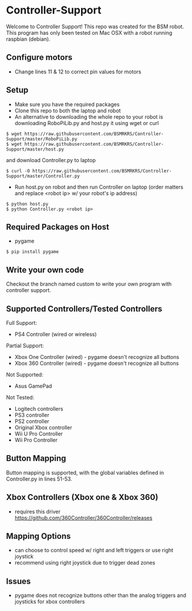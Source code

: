 # Controller-Support

Welcome to Controller Support! This repo was created for the BSM robot. This program has only been tested on Mac OSX with a robot running raspbian (debian).

## Configure motors

- Change lines 11 & 12 to correct pin values for motors

## Setup

- Make sure you have the required packages
- Clone this repo to both the laptop and robot
- An alternative to downloading the whole repo to your robot is downloading RoboPiLib.py and host.py it using wget or curl

```
$ wget https://raw.githubusercontent.com/BSMRKRS/Controller-Support/master/RoboPiLib.py
$ wget https://raw.githubusercontent.com/BSMRKRS/Controller-Support/master/host.py
```

and download Controller.py to laptop

```
$ curl -O https://raw.githubusercontent.com/BSMRKRS/Controller-Support/master/Controller.py
```

- Run host.py on robot and then run Controller on laptop (order matters and replace \<robot ip> w/ your robot's ip address)

```
$ python host.py
$ python Controller.py <robot ip>
```

## Required Packages on Host

- pygame
```
$ pip install pygame
```

## Write your own code

Checkout the branch named custom to write your own program with controller support.

## Supported Controllers/Tested Controllers

Full Support:
- PS4 Controller (wired or wireless)

Partial Support:
- Xbox One Controller (wired) - pygame doesn't recognize all buttons
- Xbox 360 Controller (wired) - pygame doesn't recognize all buttons

Not Supported:
- Asus GamePad

Not Tested:
- Logitech controllers
- PS3 controller
- PS2 controller
- Original Xbox controller
- Wii U Pro Controller
- Wii Pro Controller

## Button Mapping

Button mapping is supported, with the global variables defined in Controller.py in lines 51-53.

## Xbox Controllers (Xbox one & Xbox 360)

- requires this driver https://github.com/360Controller/360Controller/releases


## Mapping Options

- can choose to control speed w/ right and left triggers or use right joystick
- recommend using right joystick due to trigger dead zones

## Issues

- pygame does not recognize buttons other than the analog triggers and joysticks for xbox controllers
